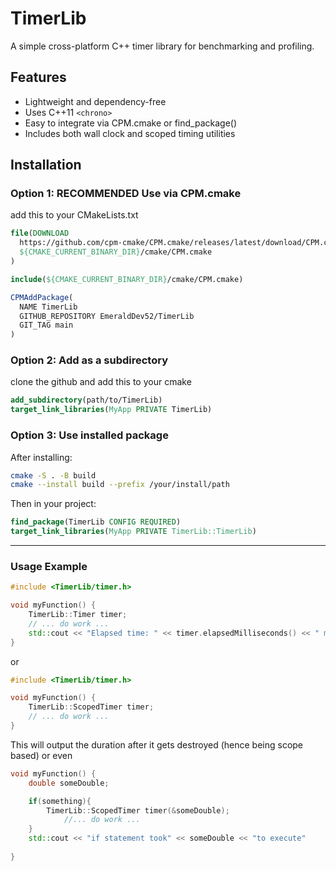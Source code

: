 TimerLib
========

A simple cross-platform C++ timer library for benchmarking and profiling.

Features
--------
- Lightweight and dependency-free
- Uses C++11 `<chrono>`
- Easy to integrate via CPM.cmake or find_package()
- Includes both wall clock and scoped timing utilities


Installation
---------------

### Option 1: RECOMMENDED Use via CPM.cmake

add this to your CMakeLists.txt
```cmake
file(DOWNLOAD
  https://github.com/cpm-cmake/CPM.cmake/releases/latest/download/CPM.cmake
  ${CMAKE_CURRENT_BINARY_DIR}/cmake/CPM.cmake
)

include(${CMAKE_CURRENT_BINARY_DIR}/cmake/CPM.cmake)

CPMAddPackage(
  NAME TimerLib
  GITHUB_REPOSITORY EmeraldDev52/TimerLib
  GIT_TAG main
)
```
### Option 2: Add as a subdirectory
clone the github and add this to your cmake

```cmake
add_subdirectory(path/to/TimerLib)
target_link_libraries(MyApp PRIVATE TimerLib)
```

### Option 3: Use installed package

After installing:
```bash
cmake -S . -B build
cmake --install build --prefix /your/install/path
```
Then in your project:
```cmake
find_package(TimerLib CONFIG REQUIRED)
target_link_libraries(MyApp PRIVATE TimerLib::TimerLib)
```
---
### Usage Example
```cpp
#include <TimerLib/timer.h>

void myFunction() {
    TimerLib::Timer timer;
    // ... do work ...
    std::cout << "Elapsed time: " << timer.elapsedMilliseconds() << " ms\n";
}
```
or
```cpp
#include <TimerLib/timer.h>

void myFunction() {
    TimerLib::ScopedTimer timer;
    // ... do work ...
} 
```
This will output the duration after it gets destroyed (hence being scope based) 
or even
```cpp
void myFunction() {
	double someDouble;

    if(something){
	    TimerLib::ScopedTimer timer(&someDouble);
			//... do work ...        
    }
    std::cout << "if statement took" << someDouble << "to execute"
    
} 
```
